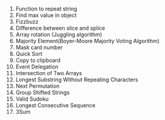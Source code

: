 1.  Function to repeat string
2.  Find max value in object
3.  Fizzbuzz
4.  Difference between slice and splice
5.  Array rotation (Juggling algorithm)
6.  Majority Element(Boyer-Moore Majority Voting Algorithm)
7.  Mask card number
8.  Quick Sort
9.  Copy to clipboard
10. Event Delegation
11. Intersection of Two Arrays
12. Longest Substring Without Repeating Characters
13. Next Permutation
14. Group Shifted Strings
15. Valid Sudoku
16. Longest Consecutive Sequence
17. 3Sum

